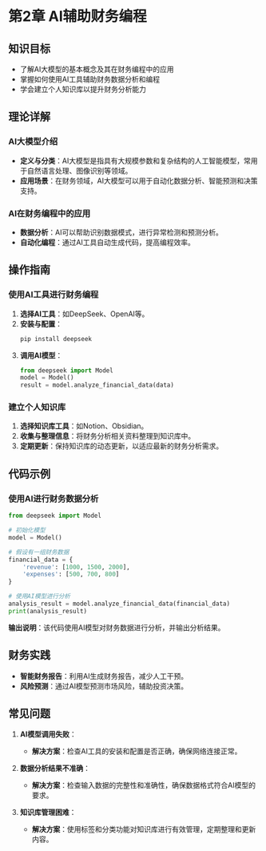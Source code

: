 # 第2章 AI辅助财务编程

## 知识目标
- 了解AI大模型的基本概念及其在财务编程中的应用
- 掌握如何使用AI工具辅助财务数据分析和编程
- 学会建立个人知识库以提升财务分析能力

## 理论详解
### AI大模型介绍
- **定义与分类**：AI大模型是指具有大规模参数和复杂结构的人工智能模型，常用于自然语言处理、图像识别等领域。
- **应用场景**：在财务领域，AI大模型可以用于自动化数据分析、智能预测和决策支持。

### AI在财务编程中的应用
- **数据分析**：AI可以帮助识别数据模式，进行异常检测和预测分析。
- **自动化编程**：通过AI工具自动生成代码，提高编程效率。

## 操作指南
### 使用AI工具进行财务编程
1. **选择AI工具**：如DeepSeek、OpenAI等。
2. **安装与配置**：
   ```bash
   pip install deepseek
   ```
3. **调用AI模型**：
   ```python
   from deepseek import Model
   model = Model()
   result = model.analyze_financial_data(data)
   ```

### 建立个人知识库
1. **选择知识库工具**：如Notion、Obsidian。
2. **收集与整理信息**：将财务分析相关资料整理到知识库中。
3. **定期更新**：保持知识库的动态更新，以适应最新的财务分析需求。

## 代码示例
### 使用AI进行财务数据分析
````python
from deepseek import Model

# 初始化模型
model = Model()

# 假设有一组财务数据
financial_data = {
    'revenue': [1000, 1500, 2000],
    'expenses': [500, 700, 800]
}

# 使用AI模型进行分析
analysis_result = model.analyze_financial_data(financial_data)
print(analysis_result)
````
**输出说明**：该代码使用AI模型对财务数据进行分析，并输出分析结果。

## 财务实践
- **智能财务报告**：利用AI生成财务报告，减少人工干预。
- **风险预测**：通过AI模型预测市场风险，辅助投资决策。

## 常见问题
1. **AI模型调用失败**：
   - **解决方案**：检查AI工具的安装和配置是否正确，确保网络连接正常。

2. **数据分析结果不准确**：
   - **解决方案**：检查输入数据的完整性和准确性，确保数据格式符合AI模型的要求。

3. **知识库管理困难**：
   - **解决方案**：使用标签和分类功能对知识库进行有效管理，定期整理和更新内容。
